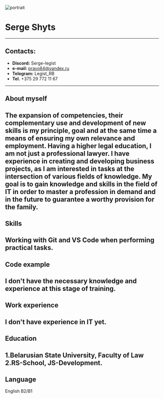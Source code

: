 
![portrait](C:\Users\User\Desktop\Serge_web.png)

# **Serge Shyts**
---

## **Contacts:**
* **Discord:** Serge-legist
* **e-mail:** pravo84@yandex.ru
* **Telegram:** Legist_RB
* **Tel.** +375 29 772 11 67
---

## **About myself**
The expansion of competencies, their complementary use and development of new skills is my principle, goal and at the same time a means of ensuring my own relevance and employment.
Having a higher legal education, I am not just a professional lawyer. I have experience in creating and developing business projects, as I am interested in tasks at the intersection of various fields of knowledge.
My goal is to gain knowledge and skills in the field of IT in order to master a profession in demand and in the future to guarantee a worthy provision for the family.
---

## **Skills**
Working with Git and VS Code when performing practical tasks.
---

## **Code example**
I don't have the necessary knowledge and experience at this stage of training.
---

## **Work experience**
I don't have experience in IT yet.
---

## **Education**
1.Belarusian State University, Faculty of Law
2.RS-School, JS-Development.
---

## **Language**
English B2/B1
